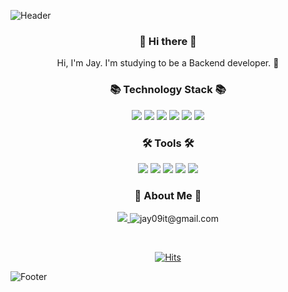 <!--
**jayeunji/jayeunji** is a ✨ _special_ ✨ repository because its `README.md` (this file) appears on your GitHub profile.

Here are some ideas to get you started:

- 🔭 I’m currently working on ...
- 🌱 I’m currently learning ...
- 👯 I’m looking to collaborate on ...
- 🤔 I’m looking for help with ...
- 💬 Ask me about ...
- 📫 How to reach me: ...
- 😄 Pronouns: ...
- ⚡ Fun fact: ...
-->

![Header](https://capsule-render.vercel.app/api?type=waving&height=250&text=Welcome!&fontColor=ffffff&fontAlignY=40&color=c9eef7)

<h3 align="center"> 👋 Hi there 👋 </h3>

<p align="center">
  Hi, I'm Jay. I'm studying to be a Backend developer. 🌱 <br>
</p>

<h3 align="center">
  📚 Technology Stack 📚
</h3>

<p align="center">
  <img src="https://img.shields.io/badge/HTML-E34F26?style=flat-square&logo=HTML5&logoColor=white"/>
  <img src="https://img.shields.io/badge/CSS-1572B6?style=flat-square&logo=CSS3&logoColor=white"/> 
  <img src="https://img.shields.io/badge/JavaScript-F7DF1E?style=flat-square&logo=JavaScript&logoColor=white"/> 
  <img src="https://img.shields.io/badge/JAVA-007396?style=for-the-badge&logo=java&logoColor=white"/>
  <img src="https://img.shields.io/badge/C-A8B9CC?style=flat-square&logo=C&logoColor=white"/> 
  <img src="https://img.shields.io/badge/Oracle-F80000?style=flat-square&logo=Oracle&logoColor=white"/>
</p>
  
<h3 align="center">
  🛠 Tools 🛠
</h3>

<p align="center">
  <img src="https://img.shields.io/badge/Bootstrap-7952B3?style=flat-square&logo=Bootstrap&logoColor=white"/>
  <img src="https://img.shields.io/badge/Eclipse-2C2255?style=flat-square&logo=Eclipse&logoColor=white"/> 
  <img src="https://img.shields.io/badge/Visual Studio Code-007ACC?style=flat-square&logo=Visual Studio Code&logoColor=white"/>
  <img src="https://img.shields.io/badge/Visual Studio-5C2D91?style=flat-square&logo=Visual Studio&logoColor=white"/>
  <img src="https://img.shields.io/badge/GitHub-181717?style=flat-square&logo=GitHub&logoColor=white"/>
</p>

<h3 align="center">
 🌈 About Me 🌈
</h3>
 
<p align="center">
  <a href = "https://velog.io/@jay09" target="_blank" rel="opener"  >
  <img src="https://img.shields.io/badge/Velog-20C997?style=flat-square&logo=Velog&logoColor=white"/> 
  </a>
  <img title="jay09it@gmail.com" src="https://img.shields.io/badge/jay09it@gmail.com-EA4335?style=flat-square&logo=Gmail&logoColor=white"/>
</p>
<br>

<div align="center">
  
[![Hits](https://hits.seeyoufarm.com/api/count/incr/badge.svg?url=https%3A%2F%2Fgithub.com%2Fjayeunji&count_bg=%23559BFF&title_bg=%23555555&icon=github.svg&icon_color=%23E7E7E7&title=hits&edge_flat=true)](https://hits.seeyoufarm.com)
  
</div>

![Footer](https://capsule-render.vercel.app/api?type=waving&color=c9eef7&height=250&section=footer)
